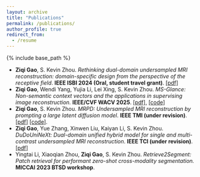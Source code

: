 ```yaml
---
layout: archive
title: "Publications"
permalink: /publications/
author_profile: true
redirect_from:
  - /resume
---
```


{% include base_path %}
* **Ziqi Gao**, S. Kevin Zhou. *Rethinking dual-domain undersampled MRI reconstruction: domain-specific design from the perspective of the receptive field*. **IEEE ISBI 2024 (Oral, student travel grant)**. [[pdf]](https://arxiv.org/abs/2303.10611)
* **Ziqi Gao**, Wendi Yang, Yujia Li, Lei Xing, S. Kevin Zhou. *MS-Glance: Non-semantic context vectors and the applications in supervising image reconstruction.* **IEEE/CVF WACV 2025**. [[pdf]](https://arxiv.org/abs/2410.23577), [[code]](https://github.com/Z7Gao/MSGlance)
* **Ziqi Gao**, S. Kevin Zhou. *MRPD: Undersampled MRI reconstruction by prompting a large latent diffusion model*. **IEEE TMI (under revision)**. [[pdf]](https://arxiv.org/abs/2402.10609) [[code]](https://github.com/Z7Gao/MRPD).
* **Ziqi Gao**, Yue Zhang, Xinwen Liu, Kaiyan Li, S. Kevin Zhou. *DuDoUniNeXt: Dual-domain unified hybrid model for single and multi-contrast undersampled MRI reconstruction*. **IEEE TCI (under revision)**. [[pdf]](https://arxiv.org/abs/2403.05256)
* Yingtai Li, Xiaoqian Zhou, **Ziqi Gao**, S. Kevin Zhou. *Retrieve2Segment: Patch retrieval for performant zero-shot cross-modality segmentation.* **MICCAI 2023 BTSD workshop**.


<!-- 
{% for post in site.publications reversed %}
  {% include archive-single.html %}
{% endfor %} -->
